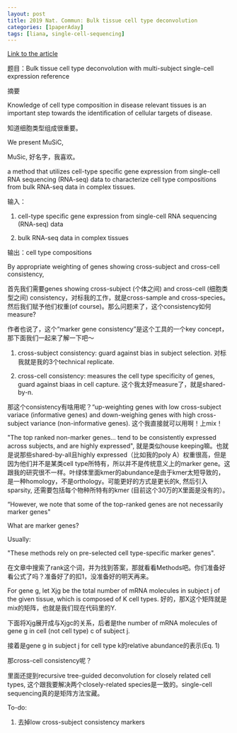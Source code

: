 ```yaml
---
layout: post
title: 2019 Nat. Commun: Bulk tissue cell type deconvolution
categories: [1paperAday]
tags: [liana, single-cell-sequencing]
---
```


[Link to the article](https://www.nature.com/articles/s41467-018-08023-x)

题目：Bulk tissue cell type deconvolution with multi-subject single-cell expression reference

摘要

Knowledge of cell type composition in disease relevant tissues is an important step towards the identiﬁcation of cellular targets of disease. 

知道细胞类型组成很重要。

We present MuSiC, 

MuSic, 好名字，我喜欢。

a method that utilizes cell-type speciﬁc gene expression from single-cell RNA sequencing (RNA-seq) data to characterize cell type compositions from bulk RNA-seq data in complex tissues. 

输入：

1. cell-type speciﬁc gene expression from single-cell RNA sequencing (RNA-seq) data 

2. bulk RNA-seq data in complex tissues

输出：cell type compositions

By appropriate weighting of genes showing cross-subject and cross-cell consistency, 

首先我们需要genes showing cross-subject (个体之间) and cross-cell (细胞类型之间) consistency，对标我的工作，就是cross-sample and cross-species。然后我们赋予他们权重(of course)。那么问题来了，这个consistency如何measure?

作者也说了，这个“marker gene consistency”是这个工具的一个key concept，那下面我们一起来了解一下吧～

1. cross-subject consistency: guard against bias in subject selection. 对标我就是我的3个technical replicate. 

2. cross-cell consistency: measures the cell type specificity of genes, guard against biaas in cell capture. 这个我太好measure了，就是shared-by-n. 

那这个consistency有啥用呢？“up-weighting genes with low cross-subject variace (informative genes) and down-weighing genes with high cross-subject variance (non-informative genes). 这个我直接就可以用啊！上mix！

"The top ranked non-marker genes... tend to be consistently expressed across subjects, and are highly expressed", 就是类似house keeping嘛。也就是说那些shared-by-all且highly expressed（比如我的poly A）权重很高，但是因为他们并不是某类cell type所特有，所以并不是传统意义上的marker gene。这跟我的研究很不一样。叶绿体里面kmer的abundance是由于kmer太短导致的，是一种homology，不是orthology。可能更好的方式是更长的k, 然后引入sparsity, 还需要包括每个物种所特有的kmer (目前这个30万的X里面是没有的）。

“However, we note that some of the top-ranked genes are not necessarily marker genes"

What are marker genes?

Usually: 

"These methods rely on pre-selected cell type-specific marker genes". 

在文章中搜索了rank这个词，并为找到答案，那就看看Methods吧。你们准备好看公式了吗？准备好了的扣1，没准备好的明天再来。

For gene g, let Xjg be the total number of mRNA molecules in subject j of the given tissue, which is composed of K cell types. 好的，那X这个矩阵就是mix的矩阵，也就是我们现在代码里的Y. 

下面将Xjg展开成与Xjgc的关系，后者是the number of mRNA molecules of gene g in cell (not cell type) c of subject j. 

接着是gene g in subject j for cell type k的relative abundance的表示(Eq. 1)

那cross-cell consistency呢？ 

里面还提到recursive tree-guided deconvolution for closely related cell types, 这个跟我要解决两个closely-related species是一致的。single-cell sequencing真的是矩阵方法宝藏。

To-do:

1. 去掉low cross-subject consistency markers